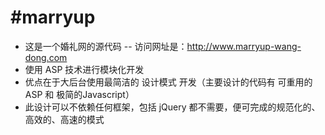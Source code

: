 #marryup
=======

- 这是一个婚礼网的源代码
-- 访问网址是：http://www.marryup-wang-dong.com
- 使用 ASP 技术进行模块化开发
- 优点在于大后台使用最简洁的 设计模式 开发（主要设计的代码有 可重用的ASP 和 极简的Javascript）
- 此设计可以不依赖任何框架，包括 jQuery 都不需要，便可完成的规范化的、高效的、高速的模式
